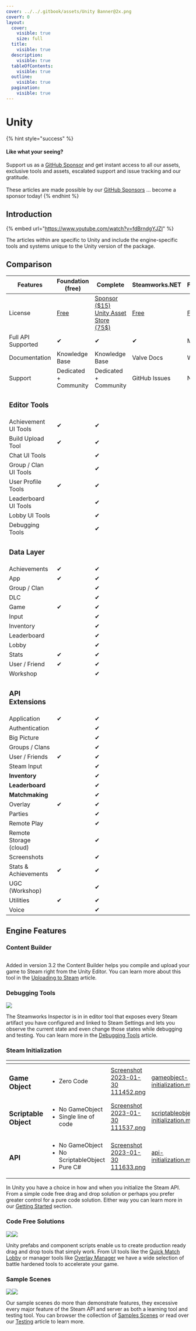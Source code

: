 ```yaml
---
cover: ../../.gitbook/assets/Unity Banner@2x.png
coverY: 0
layout:
  cover:
    visible: true
    size: full
  title:
    visible: true
  description:
    visible: true
  tableOfContents:
    visible: true
  outline:
    visible: true
  pagination:
    visible: true
---
```


# Unity



{% hint style="success" %}
#### Like what your seeing?

Support us as a [GitHub Sponsor](../../become-a-sponsor/) and get instant access to all our assets, exclusive tools and assets, escalated support and issue tracking and our gratitude.\
\
These articles are made possible by our [GitHub Sponsors](../../become-a-sponsor/) ... become a sponsor today!
{% endhint %}

## Introduction

{% embed url="https://www.youtube.com/watch?v=fdBrndgYJZI" %}

The articles within are specific to Unity and include the engine-specific tools and systems unique to the Unity version of the package.&#x20;

## Comparison

<table data-full-width="true"><thead><tr><th width="261.5">Features</th><th width="221">Foundation (free)</th><th width="217">Complete</th><th width="171">Steamworks.NET</th><th>Facepunch</th></tr></thead><tbody><tr><td>License</td><td><a href="https://github.com/heathen-engineering/SteamworksFoundation">Free</a></td><td><a href="../../become-a-sponsor/">Sponsor ($15)</a><br><a href="https://assetstore.unity.com/packages/tools/integration/steam-api-steamworks-complete-246652">Unity Asset Store (75$)</a></td><td><a href="https://github.com/rlabrecque/Steamworks.NET">Free</a></td><td><a href="https://wiki.facepunch.com/steamworks/">Free</a></td></tr><tr><td>Full API Supported</td><td>✔</td><td>✔</td><td>✔</td><td>Mostly</td></tr><tr><td>Documentation</td><td>Knowledge Base</td><td>Knowledge Base</td><td>Valve Docs</td><td>Wiki</td></tr><tr><td>Support</td><td>Dedicated + Community</td><td>Dedicated + Community</td><td>GitHub Issues</td><td>Not Found</td></tr><tr><td><h3>Editor Tools</h3></td><td></td><td></td><td></td><td></td></tr><tr><td>Achievement UI Tools</td><td>✔</td><td>✔</td><td></td><td></td></tr><tr><td>Build Upload Tool</td><td>✔</td><td>✔</td><td></td><td></td></tr><tr><td>Chat UI Tools</td><td></td><td>✔</td><td></td><td></td></tr><tr><td>Group / Clan UI Tools</td><td></td><td>✔</td><td></td><td></td></tr><tr><td>User Profile Tools</td><td>✔</td><td>✔</td><td></td><td></td></tr><tr><td>Leaderboard UI Tools</td><td></td><td>✔</td><td></td><td></td></tr><tr><td>Lobby UI Tools</td><td></td><td>✔</td><td></td><td></td></tr><tr><td>Debugging Tools</td><td></td><td>✔</td><td></td><td></td></tr><tr><td><h3>Data Layer</h3></td><td></td><td></td><td></td><td></td></tr><tr><td>Achievements</td><td>✔</td><td>✔</td><td></td><td></td></tr><tr><td>App</td><td>✔</td><td>✔</td><td></td><td></td></tr><tr><td>Group / Clan</td><td></td><td>✔</td><td></td><td></td></tr><tr><td>DLC</td><td></td><td>✔</td><td></td><td></td></tr><tr><td>Game</td><td>✔</td><td>✔</td><td></td><td></td></tr><tr><td>Input</td><td></td><td>✔</td><td></td><td></td></tr><tr><td>Inventory</td><td></td><td>✔</td><td></td><td></td></tr><tr><td>Leaderboard</td><td></td><td>✔</td><td></td><td></td></tr><tr><td>Lobby</td><td></td><td>✔</td><td></td><td></td></tr><tr><td>Stats</td><td>✔</td><td>✔</td><td></td><td></td></tr><tr><td>User / Friend</td><td>✔</td><td>✔</td><td></td><td></td></tr><tr><td>Workshop</td><td></td><td>✔</td><td></td><td></td></tr><tr><td><h3>API Extensions</h3></td><td></td><td></td><td></td><td></td></tr><tr><td>Application</td><td>✔</td><td>✔</td><td></td><td> </td></tr><tr><td>Authentication</td><td></td><td>✔</td><td></td><td></td></tr><tr><td>Big Picture</td><td></td><td>✔</td><td></td><td></td></tr><tr><td>Groups / Clans</td><td></td><td>✔</td><td></td><td></td></tr><tr><td>User / Friends</td><td>✔</td><td>✔</td><td></td><td></td></tr><tr><td>Steam Input</td><td></td><td>✔</td><td></td><td></td></tr><tr><td><strong>Inventory</strong></td><td></td><td>✔</td><td></td><td></td></tr><tr><td><strong>Leaderboard</strong></td><td></td><td>✔</td><td></td><td></td></tr><tr><td><strong>Matchmaking</strong></td><td></td><td>✔</td><td></td><td></td></tr><tr><td>Overlay</td><td>✔</td><td>✔</td><td></td><td></td></tr><tr><td>Parties</td><td></td><td>✔</td><td></td><td></td></tr><tr><td>Remote Play</td><td></td><td>✔</td><td></td><td></td></tr><tr><td>Remote Storage (cloud)</td><td></td><td>✔</td><td></td><td></td></tr><tr><td>Screenshots</td><td></td><td>✔</td><td></td><td></td></tr><tr><td>Stats &#x26; Achievements</td><td>✔</td><td>✔</td><td></td><td></td></tr><tr><td>UGC (Workshop)</td><td></td><td>✔</td><td></td><td></td></tr><tr><td>Utilities</td><td>✔</td><td>✔</td><td></td><td></td></tr><tr><td>Voice</td><td></td><td>✔</td><td></td><td></td></tr></tbody></table>

## Engine Features

### Content Builder

<figure><img src="../../.gitbook/assets/image (15) (1) (3) (1).png" alt=""><figcaption></figcaption></figure>

Added in version 3.2 the Content Builder helps you compile and upload your game to Steam right from the Unity Editor. You can learn more about this tool in the [Uploading to Steam](../../steam/uploading-to-steam.md) article.

### Debugging Tools

![](<../../.gitbook/assets/image (173) (1) (1).png>)

The Steamworks Inspector is in in editor tool that exposes every Steam artifact you have configured and linked to Steam Settings and lets you observe the current state and even change those states while debugging and testing. You can learn more in the [Debugging Tools](debugging-tools/) article.

### Steam Initialization

<table data-view="cards"><thead><tr><th></th><th></th><th data-hidden data-card-cover data-type="files"></th><th data-hidden data-card-target data-type="content-ref"></th></tr></thead><tbody><tr><td><h3>Game Object</h3></td><td><ul><li>Zero Code</li></ul></td><td><a href="../../.gitbook/assets/Screenshot 2023-01-30 111452.png">Screenshot 2023-01-30 111452.png</a></td><td><a href="quick-start-guide/gameobject-initialization.md">gameobject-initialization.md</a></td></tr><tr><td><h3>Scriptable Object</h3></td><td><ul><li>No GameObject</li><li>Single line of code</li></ul></td><td><a href="../../.gitbook/assets/Screenshot 2023-01-30 111537.png">Screenshot 2023-01-30 111537.png</a></td><td><a href="quick-start-guide/scriptableobject-initialization.md">scriptableobject-initialization.md</a></td></tr><tr><td><h3>API</h3></td><td><ul><li>No GameObject</li><li>No ScriptableObject</li><li>Pure C#</li></ul></td><td><a href="../../.gitbook/assets/Screenshot 2023-01-30 111633.png">Screenshot 2023-01-30 111633.png</a></td><td><a href="quick-start-guide/api-initialization.md">api-initialization.md</a></td></tr></tbody></table>

In Unity you have a choice in how and when you initialize the Steam API. From a simple code free drag and drop solution or perhaps you prefer greater control for a pure code solution. Either way you can learn more in our [Getting Started](quick-start-guide/) section.

### Code Free Solutions

![](<../../.gitbook/assets/image (3) (3).png>)![](<../../.gitbook/assets/image (1) (1) (3) (1).png>)

Unity prefabs and component scripts enable us to create production ready drag and drop tools that simply work. From UI tools like the [Quick Match Lobby](ui-components/quick-match-lobby-control.md) or manager tools like [Overlay Manager](components/overlay-manager.md) we have a wide selection of battle hardened tools to accelerate your game.

### Sample Scenes

![](<../../.gitbook/assets/image (1) (1) (3).png>)![](<../../.gitbook/assets/image (3) (1) (3).png>)

Our sample scenes do more than demonstrate features, they excessive every major feature of the Steam API and server as both a learning tool and testing tool. You can browser the collection of [Samples Scenes](sample-scenes/) or read over our [Testing](debugging-tools/testing.md) article to learn more.
